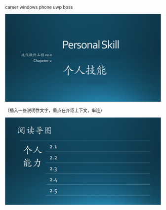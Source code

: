 
career
windows phone
uwp
boss

<img src="Images/Slide1.JPG"/>

（插入一些说明性文字，重点在介绍上下文，串连）

<img src="Images/Slide2.JPG"/>
